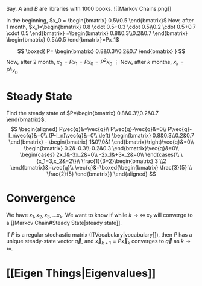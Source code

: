 Say, $A$ and $B$ are libraries with $1000$ books. 
![[Markov Chains.png]]

In the beginning, $x_0 = \begin{bmatrix} 0.5\\0.5 \end{bmatrix}$
Now, after $1$ month, $x_1=\begin{bmatrix} 0.8 \cdot 0.5+0.3 \cdot 0.5\\0.2 \cdot 0.5+0.7 \cdot 0.5 \end{bmatrix} =\begin{bmatrix} 0.8&0.3\\0.2&0.7  \end{bmatrix} \begin{bmatrix} 0.5\\0.5 \end{bmatrix}=Px_1$

$$
\boxed{
P=
\begin{bmatrix} 0.8&0.3\\0.2&0.7  \end{bmatrix}
}
$$
Now, after $2$ month, $x_2=Px_1= Px_0 = P^2x_0$
$\vdots$
Now, after $k$ months, $x_k=P^kx_0$

# Steady State
Find the steady state of $P=\begin{bmatrix} 0.8&0.3\\0.2&0.7  \end{bmatrix}$.
$$
\begin{aligned}
P\vec{q}&=\vec{q}\\
P\vec{q}-\vec{q}&=0\\
P\vec{q}-I_n\vec{q}&=0\\
(P-I_n)\vec{q}&=0\\
\left( \begin{bmatrix} 0.8&0.3\\0.2&0.7  \end{bmatrix} - \begin{bmatrix} 1&0\\0&1  \end{bmatrix}\right)\vec{q}&=0\\
\begin{bmatrix} 0.2&-0.3\\-0.2&0.3  \end{bmatrix}\vec{q}&=0\\
\begin{cases}
2x_1&-3x_2&=0\\
-2x_1&+3x_2&=0\\
\end{cases}\\
\{x_1=3,x_2&=2\}\\
\frac{1}{3+2}\begin{bmatrix} 3 \\2 \end{bmatrix}&=\vec{q}\\
\vec{q}&=\boxed{\begin{bmatrix} \frac{3}{5} \\ \frac{2}{5} \end{bmatrix}}
\end{aligned}
$$
# Convergence
We have $x_1, x_2,x_3,\dots x_k$. We want to know if while $k \rightarrow \infty$ $x_k$ will converge to a [[Markov Chain#Steady State|steady state]].

If $P$ is a regular stochastic matrix ([[Vocabulary|vocabulary]]), then $P$ has a unique steady-state vector $\vec{q}$, and $\vec{x}_{k+1}=P\vec{x}_k$ converges to $\vec{q}$ as $k \rightarrow \infty$.

# [[Eigen Things|Eigenvalues]]
